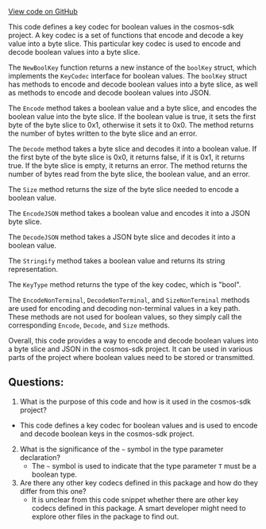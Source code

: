 [View code on GitHub](https://github.com/cosmos/cosmos-sdk.git/collections/codec/bool.go)

This code defines a key codec for boolean values in the cosmos-sdk project. A key codec is a set of functions that encode and decode a key value into a byte slice. This particular key codec is used to encode and decode boolean values into a byte slice.

The `NewBoolKey` function returns a new instance of the `boolKey` struct, which implements the `KeyCodec` interface for boolean values. The `boolKey` struct has methods to encode and decode boolean values into a byte slice, as well as methods to encode and decode boolean values into JSON.

The `Encode` method takes a boolean value and a byte slice, and encodes the boolean value into the byte slice. If the boolean value is true, it sets the first byte of the byte slice to 0x1, otherwise it sets it to 0x0. The method returns the number of bytes written to the byte slice and an error.

The `Decode` method takes a byte slice and decodes it into a boolean value. If the first byte of the byte slice is 0x0, it returns false, if it is 0x1, it returns true. If the byte slice is empty, it returns an error. The method returns the number of bytes read from the byte slice, the boolean value, and an error.

The `Size` method returns the size of the byte slice needed to encode a boolean value.

The `EncodeJSON` method takes a boolean value and encodes it into a JSON byte slice.

The `DecodeJSON` method takes a JSON byte slice and decodes it into a boolean value.

The `Stringify` method takes a boolean value and returns its string representation.

The `KeyType` method returns the type of the key codec, which is "bool".

The `EncodeNonTerminal`, `DecodeNonTerminal`, and `SizeNonTerminal` methods are used for encoding and decoding non-terminal values in a key path. These methods are not used for boolean values, so they simply call the corresponding `Encode`, `Decode`, and `Size` methods.

Overall, this code provides a way to encode and decode boolean values into a byte slice and JSON in the cosmos-sdk project. It can be used in various parts of the project where boolean values need to be stored or transmitted.
## Questions: 
 1. What is the purpose of this code and how is it used in the cosmos-sdk project?
   - This code defines a key codec for boolean values and is used to encode and decode boolean keys in the cosmos-sdk project.
2. What is the significance of the `~` symbol in the type parameter declaration?
   - The `~` symbol is used to indicate that the type parameter `T` must be a boolean type.
3. Are there any other key codecs defined in this package and how do they differ from this one?
   - It is unclear from this code snippet whether there are other key codecs defined in this package. A smart developer might need to explore other files in the package to find out.